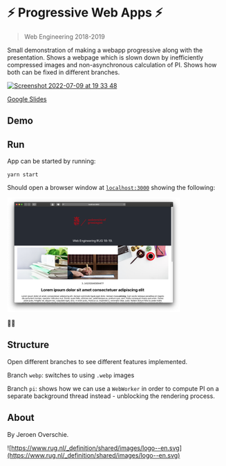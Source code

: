# ⚡️ Progressive Web Apps ⚡️
> Web Engineering 2018-2019

Small demonstration of making a webapp progressive along with the presentation. Shows a webpage which is slown down by inefficiently compressed images and non-asynchronous calculation of PI. Shows how both can be fixed in different branches.

[![Screenshot 2022-07-09 at 19 33 48](https://user-images.githubusercontent.com/744430/178116717-8357286e-089c-4e81-8a1e-f05462077f9c.png)](https://docs.google.com/presentation/d/e/2PACX-1vQEmT-fp3axN0eC6zvGq10uWvuFsQCnDP4A0fCkYZC7G8tRfHIdLMXDTIWUmovMhwKzdbtlrlylwiNa/pub?start=false&loop=false&delayms=3000)

[Google Slides](https://docs.google.com/presentation/d/e/2PACX-1vQEmT-fp3axN0eC6zvGq10uWvuFsQCnDP4A0fCkYZC7G8tRfHIdLMXDTIWUmovMhwKzdbtlrlylwiNa/pub?start=false&loop=false&delayms=3000)

## Demo

## Run

App can be started by running:

```shell
yarn start
```

Should open a browser window at [`localhost:3000`](http://localhost:3000/) showing the following:

<a href="http://localhost:3000"><img src="webpage-example.png" alt="Webpage example" style="max-width: 100%; width: 400px;"></a>

✌🏻

## Structure

Open different branches to see different features implemented.

Branch `webp`: switches to using `.webp` images

Branch `pi`: shows how we can use a `WebWorker` in order to compute PI on a separate background thread instead - unblocking the rendering process.

## About

By Jeroen Overschie.

![https://www.rug.nl/_definition/shared/images/logo--en.svg](https://www.rug.nl/_definition/shared/images/logo--en.svg)
